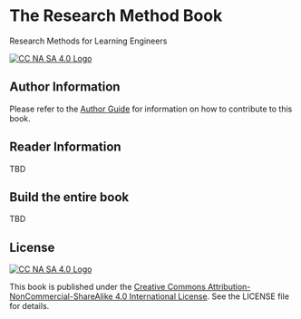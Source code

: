 # The Research Method Book
Research Methods for Learning Engineers


[![CC NA SA 4.0 Logo](https://i.creativecommons.org/l/by-nc-sa/4.0/80x15.png)](https://creativecommons.org/licenses/by-nc-sa/4.0/)

## Author Information

Please refer to the [Author Guide](blob/main/_docs/Author_Guide.md) for information on how to contribute to this book.

## Reader Information

TBD

## Build the entire book

TBD

## License

[![CC NA SA 4.0 Logo](https://i.creativecommons.org/l/by-nc-sa/4.0/88x31.png)](https://creativecommons.org/licenses/by-nc-sa/4.0/)

This book is published under the [Creative Commons Attribution-NonCommercial-ShareAlike 4.0 International License](https://creativecommons.org/licenses/by-nc-sa/4.0/). See the LICENSE file for details.

